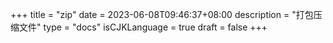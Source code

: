 +++
title = "zip"
date = 2023-06-08T09:46:37+08:00
description = "打包压缩文件"
type = "docs"
isCJKLanguage = true
draft = false
+++